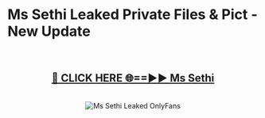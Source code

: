 # Ms Sethi Leaked Private Files & Pict - New Update
<br>
<div align="center">
<h2><a href="https://mediafilles.blogspot.com/?title=Ms_Sethi" rel="nofollow">🔴 CLICK HERE 🌐==►► Ms Sethi</a></h2>
<br>
<a href="https://mediafilles.blogspot.com/?title=Ms_Sethi" rel="nofollow" data-target="animated-image.originalLink"><img src="https://i.ibb.co.com/WyWwxjT/player-gif2.gif" alt="Ms Sethi Leaked OnlyFans" style="max-width: 100%; display: inline-block;" data-target="animated-image.originalImage"></a>
</div>
<br>